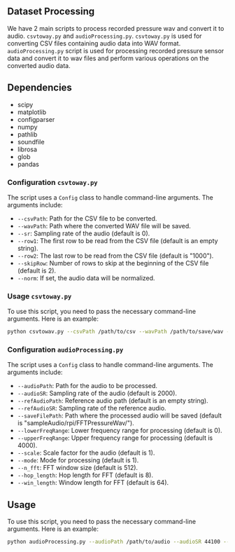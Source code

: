 ## Dataset Processing
We have 2 main scripts to process recorded pressure wav and convert it to audio. `csvtoway.py` and `audioProcessing.py`. `csvtoway.py`  is used for converting CSV files containing audio data into WAV format. `audioProcessing.py` script is used for processing recorded pressure sensor data and convert it to wav files and perform various operations on the converted audio data.


## Dependencies

- scipy
- matplotlib
- configparser
- numpy
- pathlib
- soundfile
- librosa
- glob
- pandas

### Configuration `csvtoway.py`
The script uses a `Config` class to handle command-line arguments. The arguments include:

- `--csvPath`: Path for the CSV file to be converted.
- `--wavPath`: Path where the converted WAV file will be saved.
- `--sr`: Sampling rate of the audio (default is 0).
- `--row1`: The first row to be read from the CSV file (default is an empty string).
- `--row2`: The last row to be read from the CSV file (default is "1000").
- `--skipRow`: Number of rows to skip at the beginning of the CSV file (default is 2).
- `--norm`: If set, the audio data will be normalized.

### Usage `csvtoway.py`

To use this script, you need to pass the necessary command-line arguments. Here is an example:

```bash
python csvtowav.py --csvPath /path/to/csv --wavPath /path/to/save/wav --sr 44100 --row1 0 --row2 1000 --skipRow 2 --norm
```


### Configuration `audioProcessing.py`

The script uses a `Config` class to handle command-line arguments. The arguments include:

- `--audioPath`: Path for the audio to be processed.
- `--audioSR`: Sampling rate of the audio (default is 2000).
- `--refAudioPath`: Reference audio path (default is an empty string).
- `--refAudioSR`: Sampling rate of the reference audio.
- `--saveFilePath`: Path where the processed audio will be saved (default is "sampleAudio/rpi/FFTPressureWav/").
- `--lowerFreqRange`: Lower frequency range for processing (default is 0).
- `--upperFreqRange`: Upper frequency range for processing (default is 4000).
- `--scale`: Scale factor for the audio (default is 1).
- `--mode`: Mode for processing (default is 1).
- `--n_fft`: FFT window size (default is 512).
- `--hop_length`: Hop length for FFT (default is 8).
- `--win_length`: Window length for FFT (default is 64).

## Usage

To use this script, you need to pass the necessary command-line arguments. Here is an example:

```bash
python audioProcessing.py --audioPath /path/to/audio --audioSR 44100 --refAudioPath /path/to/reference/audio --refAudioSR 44100 --saveFilePath /path/to/save/processed/audio
```